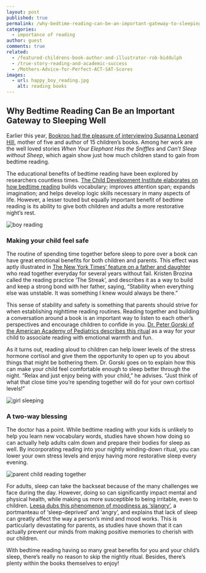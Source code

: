 ```yaml
---
layout: post
published: true
permalink: /why-bedtime-reading-can-be-an-important-gateway-to-sleeping-well
categories:
  - importance of reading
author: guest
comments: true
related:
  - /featured-childrens-book-author-and-illustrator-rob-biddulph
  - /true-story-reading-and-academic-success
  - /Mothers-Advice-for-Perfect-ACT-SAT-Scores
images:
  - url: happy_boy_reading.jpg
    alt: reading books
---
```

## Why Bedtime Reading Can Be an Important Gateway to Sleeping Well

Earlier this year, [Bookroo had the pleasure of interviewing Susanna Leonard Hill](http://blog.bookroo.com/featured-childrens-book-author-susanna-leonard-hill), mother of five and author of 15 children’s books. Among her work are the well loved stories _When Your Elephant Has the Sniffles_ and _Can’t Sleep without Sheep_, which again show just how much children stand to gain from bedtime reading.

The educational benefits of bedtime reading have been explored by researchers countless times. [The Child Development Institute elaborates on how bedtime reading](https://childdevelopmentinfo.com/child-activities/5-reasons-you-should-read-to-your-child-every-night/#.WnRM1KiWa03) builds vocabulary; improves attention span; expands imagination; and helps develop logic skills necessary in many aspects of life. However, a lesser touted but equally important benefit of bedtime reading is its ability to give both children and adults a more restorative night’s rest.

![boy reading]({{site.baseurl}}/assets/img/posts/happy_boy_reading.jpg)

### Making your child feel safe

The routine of spending time together before sleep to pore over a book can have great emotional benefits for both children and parents. This effect was aptly illustrated in [The New York Times’ feature on a father and daughter](http://www.nytimes.com/2010/03/21/fashion/21GenB.html) who read together everyday for several years without fail. Kristen Brozina called the reading practice ‘The Streak’, and describes it as a way to build and keep a strong bond with her father, saying, “Stability when everything else was unstable. It was something I knew would always be there.”

This sense of stability and safety is something that parents should strive for when establishing nighttime reading routines. Reading together and building a conversation around a book is an important way to listen to each other’s perspectives and encourage children to confide in you. [Dr. Peter Gorski of the American Academy of Pediatrics describes this ritual](https://www.parents.com/fun/entertainment/books/the-brainy-benefits-of-bedtime-stories/) as a way for your child to associate reading with emotional warmth and fun.

As it turns out, reading aloud to children can help lower levels of the stress hormone cortisol and give them the opportunity to open up to you about things that might be bothering them. Dr. Gorski goes on to explain how this can make your child feel comfortable enough to sleep better through the night. “Relax and just enjoy being with your child,” he advises. “Just think of what that close time you’re spending together will do for your own cortisol levels!”

![girl sleeping]({{site.baseurl}}/assets/img/posts/peaceful_girl_sleeping.jpg)

### A two-way blessing

The doctor has a point. While bedtime reading with your kids is unlikely to help you learn new vocabulary words, studies have shown how doing so can actually help adults calm down and prepare their bodies for sleep as well. By incorporating reading into your nightly winding-down ritual, you can lower your own stress levels and enjoy having more restorative sleep every evening.

![parent child reading together]({{site.baseurl}}/assets/img/posts/bonding_dad_son_reading.jpg)

For adults, sleep can take the backseat because of the many challenges we face during the day. However, doing so can significantly impact mental and physical health, while making us more susceptible to being irritable, even to children. [Leesa dubs this phenomenon of moodiness as ‘slangry’](http://blog.leesa.com/slanger-management/), a portmanteau of ‘sleep-deprived’ and ‘angry’, and explains that lack of sleep can greatly affect the way a person’s mind and mood works. This is particularly devastating for parents, as studies have shown that it can actually prevent our minds from making positive memories to cherish with our children. 

With bedtime reading having so many great benefits for you and your child’s sleep, there’s really no reason to skip the nightly ritual. Besides, there’s plenty within the books themselves to enjoy!
